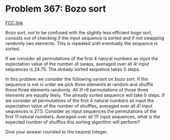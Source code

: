 # Problem 367: Bozo sort

[FCC link](https://www.freecodecamp.org/learn/coding-interview-prep/project-euler/problem-367-bozo-sort)

Bozo sort, not to be confused with the slightly less efficient bogo sort,
consists out of checking if the input sequence is sorted and if not swapping
randomly two elements. This is repeated until eventually the sequence is sorted.

If we consider all permutations of the first 4 natural numbers as input the
expectation value of the number of swaps, averaged over all 4! input sequences
is 24.75. The already sorted sequence takes 0 steps.

In this problem we consider the following variant on bozo sort. If the sequence
is not in order we pick three elements at random and shuffle these three
elements randomly. All 3!=6 permutations of those three elements are equally
likely. The already sorted sequence will take 0 steps. If we consider all
permutations of the first 4 natural numbers as input the expectation value of
the number of shuffles, averaged over all 4! input sequences is 27.5. Consider
as input sequences the permutations of the first 11 natural numbers. Averaged
over all 11! input sequences, what is the expected number of shuffles this
sorting algorithm will perform?

Give your answer rounded to the nearest integer.
